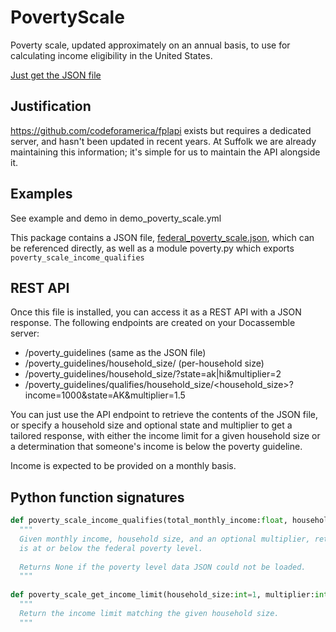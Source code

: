 # PovertyScale

Poverty scale, updated approximately on an annual basis, to use for calculating
income eligibility in the United States.

[Just get the JSON file](https://github.com/SuffolkLITLab/docassemble-PovertyScale/blob/main/docassemble/PovertyScale/data/sources/federal_poverty_scale.json)

## Justification

https://github.com/codeforamerica/fplapi exists but requires a dedicated
server, and hasn't been updated in recent years. At Suffolk we are already
maintaining this information; it's simple for us to maintain the API alongside
it.

## Examples

See example and demo in demo_poverty_scale.yml

This package contains a JSON file, [federal_poverty_scale.json](https://github.com/SuffolkLITLab/docassemble-PovertyScale/blob/main/docassemble/PovertyScale/data/sources/federal_poverty_scale.json), which can be referenced directly,
as well as a module poverty.py which exports `poverty_scale_income_qualifies`

## REST API

Once this file is installed, you can access it as a REST API with
a JSON response. The following endpoints are created on your Docassemble
server:

* /poverty_guidelines (same as the JSON file)
* /poverty_guidelines/household_size/<n> (per-household size)
* /poverty_guidelines/household_size/<n>?state=ak|hi&multiplier=2
* /poverty_guidelines/qualifies/household_size/<household_size>?income=1000&state=AK&multiplier=1.5

You can just use the API endpoint to retrieve the contents of the JSON file,
or specify a household size and optional state and multiplier to get a tailored
response, with either the income limit for a given household size or a 
determination that someone's income is below the poverty guideline.

Income is expected to be provided on a monthly basis.

## Python function signatures

```python
def poverty_scale_income_qualifies(total_monthly_income:float, household_size:int=1, multiplier:int=1)->Union[bool,None]:
  """
  Given monthly income, household size, and an optional multiplier, return whether an individual
  is at or below the federal poverty level.
  
  Returns None if the poverty level data JSON could not be loaded.
  """
  
def poverty_scale_get_income_limit(household_size:int=1, multiplier:int=1)->Union[int, None]:
  """
  Return the income limit matching the given household size.
  """
  
```
